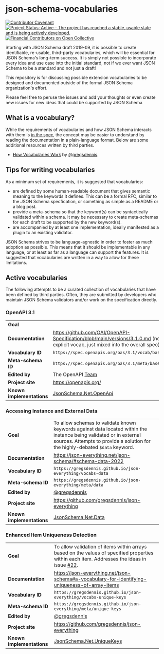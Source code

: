 # json-schema-vocabularies
[![Contributor Covenant](https://img.shields.io/badge/Contributor%20Covenant-2.1-4baaaa.svg)](https://github.com/json-schema-org/.github/blob/main/CODE_OF_CONDUCT.md)
[![Project Status: Active – The project has reached a stable, usable state and is being actively developed.](https://www.repostatus.org/badges/latest/active.svg)](https://www.repostatus.org/#active)
[![Financial Contributors on Open Collective](https://opencollective.com/json-schema/all/badge.svg?label=financial+contributors)](https://opencollective.com/json-schema)

Starting with JSON Schema draft 2019-09, it is possible to create identifiable, re-usable, third-party vocabularies, which will be essential for JSON Schema's long-term success.  It is simply not possible to incorporate every idea and use case into the initial standard, not if we ever want JSON Schema to be a standard and not just a draft!

This repository is for discussing possible extension vocabularies to be designed and documented outside of the formal JSON Schema organization's effort.

Please feel free to peruse the issues and add your thoughts or even create new issues for new ideas that could be supported by JSON Schema.

## What is a vocabulary?

While the requirements of vocabularies and how JSON Schema interacts with them is [in the spec](https://json-schema.org/draft/2019-09/json-schema-core.html#rfc.section.4.3.3), the concept may be easier to understand by reading the documentation in a plain-language format.  Below are some additional resources written by third parties.

<!-- The idea is to have as many here as possible. -->
<!-- - [Understanding JSON Schema]()  I thought we had updated this for 2019-09. -->
- [How Vocabularies Work](https://json-everything.net/json-schema#vocabularies) by [@gregsdennis](https://github.com/gregsdennis)
<!-- anyone else? kinda lonely here -->

## Tips for writing vocabularies

As a minimum set of requirements, it is suggested that vocabularies:

- are defined by some human-readable document that gives semantic meaning to the keywords it defines.  This can be a formal RFC, similar to the JSON Schema specfication, or something as simple as a README or a blog post.
- provide a meta-schema so that the keyword(s) can be syntactically validated within a schema.  It may be necessary to create meta-schemas for each draft to be supported by the new keyword(s).
- are accompanied by at least one implementation, ideally manifested as a plugin to an existing validator.

JSON Schema strives to be language-agnostic in order to foster as much adoption as possible.  This means that it should be implementable in any language, or at least as far as a language can support the features.  It is suggested that vocabularies are written in a way to allow for these limitations.

## Active vocabularies

The following attempts to be a curated collection of vocabularies that have been defined by third parties.  Often, they are submitted by developers who maintain JSON Schema validators and/or work on the specification directly.

### OpenAPI 3.1

<!-- Headerless tables have been requested https://github.com/github/cmark-gfm/issues/91 -->
|||
|-|-|
|**Goal**||
|**Documentation**|https://github.com/OAI/OpenAPI-Specification/blob/main/versions/3.1.0.md (no explicit vocab, just mixed into the overall spec)|
|**Vocabulary ID**|`https://spec.openapis.org/oas/3.1/vocab/base`|
|**Meta-schema ID**|`https://spec.openapis.org/oas/3.1/meta/base`|
|**Edited by**| The OpenAPI [Team](https://github.com/OAI)|
|**Project site**|https://openapis.org/|
|**Known implementations**|[JsonSchema.Net.OpenApi](https://www.nuget.org/packages/JsonSchema.Net.OpenApi/)|

### Accessing Instance and External Data

|||
|-|-|
|**Goal**|To allow schemas to validate known keywords against data located within the instance being validated or in external sources.  Attempts to provide a solution for the highly-debated `$data` keyword.|
|**Documentation**|https://json-everything.net/json-schema/#schema-data-2022|
|**Vocabulary ID**|`https://gregsdennis.github.io/json-everything/vocabs-data`|
|**Meta-schema ID**|`https://gregsdennis.github.io/json-everything/meta/data`|
|**Edited by**|[@gregsdennis](https://github.com/gregsdennis)|
|**Project site**|https://github.com/gregsdennis/json-everything|
|**Known implementations**|[JsonSchema.Net.Data](https://www.nuget.org/packages/JsonSchema.Net.Data/)|

### Enhanced Item Uniqueness Detection

|||
|-|-|
|**Goal**|To allow validation of items within arrays based on the values of specified properties within each item.  Addresses the ideas in issue [#22](https://github.com/json-schema-org/json-schema-vocabularies/issues/22).|
|**Documentation**|https://json-everything.net/json-schema#a-vocabulary-for-identifying-uniqueness-of-array-items|
|**Vocabulary ID**|`https://gregsdennis.github.io/json-everything/vocabs-unique-keys`|
|**Meta-schema ID**|`https://gregsdennis.github.io/json-everything/meta/unique-keys`|
|**Edited by**|[@gregsdennis](https://github.com/gregsdennis)|
|**Project site**|https://github.com/gregsdennis/json-everything|
|**Known implementations**|[JsonSchema.Net.UniqueKeys](https://www.nuget.org/packages/JsonSchema.Net.UniqueKeys/)|
